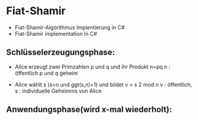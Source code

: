 # Fiat-Shamir

* Fiat-Shamir-Algorithmus Implentierung in C#
* Fiat-Shamir implementation in C#




## Schlüsselerzeugungsphase:
* Alice erzeugt zwei Primzahlen p und q und ihr Produkt n=pq
n : öffentlich
p und q geheim

* Alice wählt s (s<n und ggt(s,n)=1) und bildet v = s 2 mod n
v : öffentlich, s : individuelle Geheimnis von Alice

## Anwendungsphase(wird x-mal wiederholt):

